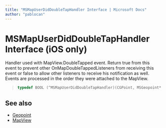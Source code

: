 ```yaml
---
title: "MSMapUserDidDoubleTapHandler Interface | Microsoft Docs"
author: "pablocan"
---
```


# MSMapUserDidDoubleTapHandler Interface (iOS only)

Handler used with MapView.DoubleTapped event. Return true from this event to prevent other OnMapDoubleTappedListeners from receiving this event or false to allow other listeners to receive his notification as well. Events are processed in the order they were attached to the MapView.

>```objectivec
> typedef BOOL (^MSMapUserDidDoubleTapHandler)(CGPoint, MSGeopoint*)
>```

## See also

* [Geopoint](../Geopoint-class.md)
* [MapView](../MapView-class.md)
